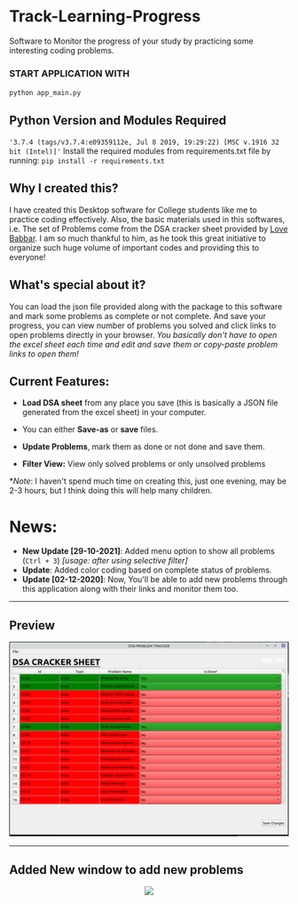 # Track-Learning-Progress
Software to Monitor the progress of your study by practicing some interesting coding problems.

### START APPLICATION WITH
```
python app_main.py
```

## Python Version and Modules Required
`'3.7.4 (tags/v3.7.4:e09359112e, Jul 8 2019, 19:29:22) [MSC v.1916 32 bit (Intel)]'`
Install the required modules from requirements.txt file by running: ``pip install -r requirements.txt``

## Why I created this?

I have created this Desktop software for College students like me to practice coding effectively.
Also, the basic materials used in this softwares, i.e. The set of Problems come from the DSA cracker sheet provided by
<a href="https://www.youtube.com/lovebabbar-1">Love Babbar</a>.
I am so much thankful to him, as he took this great initiative to organize such huge volume of important codes and
providing this to everyone!

## What's special about it?

You can load the json file provided along with the package to this software and mark some problems as complete or not
complete.
And save your progress, you can view number of problems you solved and click links to open problems directly in your
browser.
_You basically don't have to open the excel sheet each time and edit and save them or copy-paste problem links to open
them!_

## Current Features:

- **Load DSA sheet** from any place you save (this is basically a JSON file generated from the excel sheet) in your
computer.

- You can either **Save-as** or **save** files.

- **Update Problems**, mark them as done or not done and save them.

- **Filter View:** View only solved problems or only unsolved problems

*_Note_: I haven't spend much time on creating this, just one evening, may be 2-3 hours, but I think doing this will
help many children.

# News:

- **New Update [29-10-2021]**: Added menu option to show all problems (`Ctrl + 3`) _[usage: after using selective
filter]_
- **Update**: Added color coding based on complete status of problems.
- **Update [02-12-2020]**: Now, You'll be able to add new problems through this application along with their links and
monitor them too.

<hr>

## Preview

<html>
<p align="center">
    <img src="images/dsa_sheet_color_coded.png" height="350">
</p>
<hr>
<h2>Added New window to add new problems</h2>
<p align="center">
    <img src="images/add_probs_window.png" height="350">
</p>

</html>